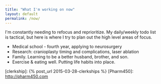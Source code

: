 ```yaml
---
title: "What I'm working on now"
layout: default
permalink: /now/
---
```


I'm constantly needing to refocus and reprioritize.  My daily/weekly todo list
is tactical, but here is where I try to plan out the high level areas of
focus.

* Medical school - fourth year, applying to neurosurgery
* Research: cranioplasty timing and complications, laser ablation
* Family. Learning to be a better husband, brother, and son.
* Exercise & eating well.  Putting life habits into place.



[clerkship]: {% post_url 2015-03-28-clerkships %}
[Pharm450]: http://pharm450.com
